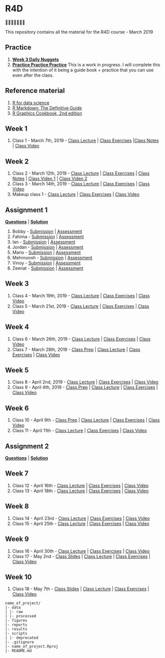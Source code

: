# R4D

🎉🎈🎂🍾🎊🍻💃

This repository contains all the material for the R4D course - March 2019

## Practice

1. **[Week 3 Daily Nuggets](https://puzhu.github.io/R4D/Assignments/Nuggets/nugget_3.nb.html)**
2. **[Practice Practice Practice](https://puzhu.github.io/R4D/Assignments/Nuggets/practice.nb.html)** This is a work in progress. I will complete this with the intention of it being a guide book + practice that you can use even after the class.

## Reference material

1. [R for data science](https://r4ds.had.co.nz/)
2. [R Markdown: The Definitive Guide](https://bookdown.org/yihui/rmarkdown/)
3. [R Graphics Cookbook, 2nd edition](https://r-graphics.org/)

## Week 1

1. Class 1 - March 7th, 2019 - [Class Lecture](https://puzhu.github.io/R4D/Classes/Class%201/class1_lecture.nb.html) | [Class Exercises](https://puzhu.github.io/R4D/Classes/Class%201/class1_exercises.nb.html) |[Class Notes]() | [Class Video](https://youtu.be/QvcdT-0nYp4)

## Week 2

1. Class 2 - March 12th, 2019 - [Class Lecture](https://puzhu.github.io/R4D/Classes/Class%202/class2_lecture.nb.html) | [Class Exercises](https://puzhu.github.io/R4D/Classes/Class%202/class2_exercises.nb.html) | [Class Notes]() | [Class Video 1](https://youtu.be/axDehRK8EmA) | [Class Video 2](https://youtu.be/WfhKoES8wRM)
2. Class 3 - March 14th, 2019 - [Class Lecture](https://puzhu.github.io/R4D/Classes/Class%203/class3_lecture.nb.html) | [Class Exercises](https://puzhu.github.io/R4D/Classes/Class%203/class3_exercises.nb.html) | [Class Video](https://youtu.be/6H3xNkszIGo)
3. Makeup class 1 - [Class Lecture](https://puzhu.github.io/R4D/Classes/MakeupClass1/makeup1_lecture.nb.html) | [Class Exercises](https://puzhu.github.io/R4D/Classes/MakeupClass1/makeup1_exercises.nb.html) | [Class Video](https://youtu.be/7TWPV3qo2Nc)

## Assignment 1

**[Questions](https://puzhu.github.io/R4D/Assignments/Assignment%201/Assignment1.nb.html)** | **[Solution](https://puzhu.github.io/R4D/Assignments/Assignment%201/assignment1_solution.nb.html)**

1. Bobby - [Submission](https://puzhu.github.io/R4D/Assignments/Assignment%201/Submissions/Submission_Bobby_Assignment1.nb.html) | [Assessment](https://puzhu.github.io/R4D/Assignments/Assignment%201/Assessments/Assessment_Bobby_Assignment1.nb.html)
2. Fahima - [Submission](https://puzhu.github.io/R4D/Assignments/Assignment%201/Submissions/Submission_Fahima_Assignment1.nb.html) | [Assessment](https://puzhu.github.io/R4D/Assignments/Assignment%201/Assessments/Assessment_Fahima_Assignment1.nb.html)
3. Ian - [Submission](https://puzhu.github.io/R4D/Assignments/Assignment%201/Submissions/Submission_Ian_Assignment1.nb.html) | [Assessment](https://puzhu.github.io/R4D/Assignments/Assignment%201/Assessments/Assessment_Ian_Assignment1.nb.html)
4. Jordan - [Submission](https://puzhu.github.io/R4D/Assignments/Assignment%201/Submissions/Submission_Jordan_Assignment1.nb.html) | [Assessment](https://puzhu.github.io/R4D/Assignments/Assignment%201/Assessments/Assessment_Jordan_Assignment1.nb.html)
5. Mario - [Submission](https://puzhu.github.io/R4D/Assignments/Assignment%201/Submissions/Submission_Mario_Assignment1.nb.html) | [Assessment](https://puzhu.github.io/R4D/Assignments/Assignment%201/Assessments/Assessment_Mario_Assignment1.nb.html)
6. Mehrnoosh - [Submission](https://puzhu.github.io/R4D/Assignments/Assignment%201/Submissions/Submission_Mehrnoosh_Assignment1.nb.html) | [Assessment](https://puzhu.github.io/R4D/Assignments/Assignment%201/Assessments/Assessment_Mehrnoosh_Assignment1.nb.html)
7. Vinoy - [Submission](https://puzhu.github.io/R4D/Assignments/Assignment%201/Submissions/Submission_Vinoy_Assignment1.nb.html) | [Assessment](https://puzhu.github.io/R4D/Assignments/Assignment%201/Assessments/Assessment_Vinoy_Assignment1.nb.html)
8. Zeenat - [Submission](https://puzhu.github.io/R4D/Assignments/Assignment%201/Submissions/Submission_Zeenat_Assignment1.nb.html) | [Assessment](https://puzhu.github.io/R4D/Assignments/Assignment%201/Assessments/Assessment_Zeenat_Assignment1.nb.html)

## Week 3

1. Class 4 - March 19th, 2019 - [Class Lecture](https://puzhu.github.io/R4D/Classes/Class%204/class4_lecture.nb.html) | [Class Exercises](https://puzhu.github.io/R4D/Classes/Class%204/class4_exercises.nb.html) | [Class Video](https://youtu.be/gTG62gKanUQ)
2. Class 5 - March 21st, 2019 - [Class Lecture](https://puzhu.github.io/R4D/Classes/Class%205/class5_lecture.nb.html) | [Class Exercises](https://puzhu.github.io/R4D/Classes/Class%205/class5_exercises.nb.html) | [Class Video](https://youtu.be/OuEfeF0D24E)

## Week 4

1. Class 6 - March 26th, 2019 - [Class Lecture](https://puzhu.github.io/R4D/Classes/Class%206/class6_lecture.nb.html) | [Class Exercises](https://puzhu.github.io/R4D/Classes/Class%206/class6_exercises.nb.html) | [Class Video]()
2. Class 7 - March 28th, 2019 - [Class Prep](https://puzhu.github.io/R4D/Classes/Class%207/class7_prep.nb.html) | [Class Lecture](https://puzhu.github.io/R4D/Classes/Class%207/class7_lecture.nb.html) | [Class Exercises](https://puzhu.github.io/R4D/Classes/Class%207/class7_exercises.nb.html) | [Class Video](https://youtu.be/OQhBLz6AA8c)

## Week 5

1. Class 8 - April 2nd, 2019 - [Class Lecture](https://puzhu.github.io/R4D/Classes/Class%208/class8_lecture.nb.html) | [Class Exercises](https://puzhu.github.io/R4D/Classes/Class%208/class8_exercises.nb.html) | [Class Video](https://youtu.be/ha3FBWTdPQg)
2. Class 9 - April 4th, 2019 - [Class Prep](https://puzhu.github.io/R4D/Classes/Class%209/class9_prep.nb.html) | [Class Lecture](https://puzhu.github.io/R4D/Classes/Class%209/class9_lecture.nb.html) | [Class Exercises](https://puzhu.github.io/R4D/Classes/Class%209/class9_exercises.nb.html) | [Class Video](https://youtu.be/XIuYpWm3Il0)

## Week 6

1. Class 10 - April 9th - [Class Prep](https://puzhu.github.io/R4D/Classes/Class%2010/class10_prep.nb.html) | [Class Lecture](https://puzhu.github.io/R4D/Classes/Class%2010/class10_lecture.nb.html) | [Class Exercises](https://puzhu.github.io/R4D/Classes/Class%2010/class10_exercises.nb.html) | [Class Video](https://youtu.be/_A58MKxFVfw)
2. Class 11 - April 11th - [Class Lecture](https://puzhu.github.io/R4D/Classes/Class%2011/class11_lecture.nb.html) | [Class Exercises](https://puzhu.github.io/R4D/Classes/Class%2011/class11_exercises.nb.html) | [Class Video](https://youtu.be/7p8o9Ka-zGU)

## Assignment 2

**[Questions](https://puzhu.github.io/R4D/Assignments/Assignment%202/Assignment2.nb.html)** | **[Solution](https://puzhu.github.io/R4D/Assignments/Assignment%202/assignment2_solution.nb.html)**

## Week 7

1. Class 12 - April 16th - [Class Lecture](https://puzhu.github.io/R4D/Classes/Class%2012/class12_lecture.nb.html) | [Class Exercises](https://puzhu.github.io/R4D/Classes/Class%2012/class12_exercises.nb.html) | [Class Video](https://youtu.be/YgeM_JUNn1w)
2. Class 13 - April 18th - [Class Lecture](https://puzhu.github.io/R4D/Classes/Class%2013/class13_lecture.nb.html) | [Class Exercises](https://puzhu.github.io/R4D/Classes/Class%2013/class13_exercises.nb.html) | [Class Video](https://youtu.be/vrjyS9izffM)

## Week 8

1. Class 14 - April 23rd - [Class Lecture](https://puzhu.github.io/R4D/Classes/Class%2014/class14_lecture.nb.html) | [Class Exercises](https://puzhu.github.io/R4D/Classes/Class%2014/class14_exercises.nb.html) | [Class Video](https://youtu.be/YuUhc3pwQtk)
2. Class 15 - April 25th - [Class Lecture](https://puzhu.github.io/R4D/Classes/Class%2015/class15_lecture.nb.html) | [Class Exercises](https://puzhu.github.io/R4D/Classes/Class%2015/class15_exercises.nb.html) | [Class Video](https://youtu.be/lPwDeXHg84g)

## Week 9

1. Class 16 - April 30th - [Class Lecture](https://puzhu.github.io/R4D/Classes/Class%2016/class16_lecture.nb.html) | [Class Exercises](https://puzhu.github.io/R4D/Classes/Class%2016/class16_exercises.nb.html) | [Class Video](https://youtu.be/PgomjCGX-aE)
2. Class 17 - May 2nd - [Class Slides](https://puzhu.github.io/R4D/Classes/Class%2017/class17_slides.html) | [Class Lecture](https://puzhu.github.io/R4D/Classes/Class%2017/class17_lecture.nb.html) | [Class Exercises](https://puzhu.github.io/R4D/Classes/Class%2017/class17_exercises.nb.html) | [Class Video](https://youtu.be/9BZ6jogRC5U)

## Week 10

1. Class 18 - May 7th - [Class Slides](https://jamboard.google.com/d/1rlaQ5hRgZxOrWX8V89KW1fDUWMauHlbH_2vPiSHL56c/viewer) | [Class Lecture](https://puzhu.github.io/R4D/Classes/Class%2018/class18_lecture.nb.html) | [Class Exercises](https://puzhu.github.io/R4D/Classes/Class%2018/class18_exercises.nb.html) | [Class Video](https://youtu.be/VDsAuD8HZ5k)

```{}
name_of_project/
|- data
| |- raw
| |- processed
|- figures
|- reports
|- results
|- scripts
| |- deprecated
|- .gitignore
|- name_of_project.Rproj
|- README.md
```
